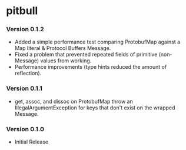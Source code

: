 # pitbull

### Version 0.1.2

* Added a simple performance test comparing ProtobufMap against a Map literal & Protocol Buffers Message.
* Fixed a problem that prevented repeated fields of primitive (non-Message) values from working.
* Performance improvements (type hints reduced the amount of reflection).

### Version 0.1.1

* get, assoc, and dissoc on ProtobufMap throw an IllegalArgumentException for 
  keys that don't exist on the wrapped Message.

### Version 0.1.0

* Initial Release
